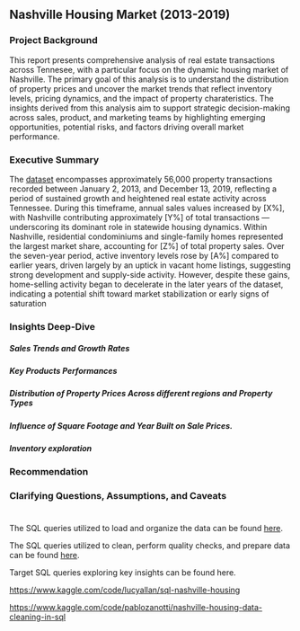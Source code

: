 ## Nashville Housing Market (2013-2019)

### Project Background

This report presents comprehensive analysis of real estate transactions across Tennesee, with a particular focus on the dynamic housing market of Nashville. The primary goal of this analysis is to understand the distribution of property prices and uncover the market trends that reflect inventory levels, pricing dynamics, and the impact of property charateristics. The insights derived from this analysis aim to support strategic decision-making across sales, product, and marketing teams by highlighting emerging opportunities, potential risks, and factors driving overall market performance.

### Executive Summary

The [dataset](https://www.kaggle.com/datasets/swsw1717/nashville-housing-sql-project?select=Nashville+Housing.csv.) encompasses approximately 56,000 property transactions recorded between January 2, 2013, and December 13, 2019, reflecting a period of sustained growth and heightened real estate activity across Tennessee. During this timeframe, annual sales values increased by [X%], with Nashville contributing approximately [Y%] of total transactions — underscoring its dominant role in statewide housing dynamics. Within Nashville, residential condominiums and single-family homes represented the largest market share, accounting for [Z%] of total property sales.
Over the seven-year period, active inventory levels rose by [A%] compared to earlier years, driven largely by an uptick in vacant home listings, suggesting strong development and supply-side activity.
However, despite these gains, home-selling activity began to decelerate in the later years of the dataset, indicating a potential shift toward market stabilization or early signs of saturation

### Insights Deep-Dive
##### Sales Trends and Growth Rates

##### Key Products Performances

##### Distribution of Property Prices Across different regions and Property Types

##### Influence of Square Footage and Year Built on Sale Prices.

##### Inventory exploration


### Recommendation


### Clarifying Questions, Assumptions, and Caveats


#

The SQL queries utilized to load and organize the data can be found [here](https://github.com/hna778/SQL-Porfoio/blob/main/Nashville%20Housing/housing_Loading.sql).

The SQL queries utilized to clean, perform quality checks, and prepare data can be found [here](https://github.com/hna778/SQL-Porfoio/tree/main/Nashville%20Housing).

Target SQL queries exploring key insights can be found here.





https://www.kaggle.com/code/lucyallan/sql-nashville-housing

https://www.kaggle.com/code/pablozanotti/nashville-housing-data-cleaning-in-sql
